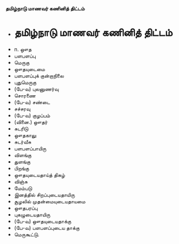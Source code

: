**தமிழ்நாடு மாணவர் கணினித் திட்டம்**
- # தமிழ்நாடு மாணவர் கணினித் திட்டம்
- n. ஔத
- பளபளப்பு
- மெருகு
- ஔதயுடைமை
- பளபளப்புக் குன்றாநிலை
- புதுமெருகு
- (பே-வ) புலனுணர்வு
- சொரணை
- (பே-வ) சண்டை
- சச்சரவு
- (பே-வ) குழப்பம்
- (வினை.) ஔதர்
- சுடரிடு
- ஔதகாலு
- சுடர்வீசு
- பளபளப்பாயிரு
- விளங்கு
- துளங்கு
- பிறங்கு
- ஔதயுடையதாய்த் திகழ்
- விஞ்சு
- மேம்படு
- இனத்தில் சிறப்புடையதாயிரு
- சூழலில் முதன்மையுடையதாயமை
- ஔதபரப்பு
- புகழுடையதாயிரு
- (பே-வ) ஔதயுடையதாக்கு
- (பே-வ) பளபளப்புடைய தாக்கு
- மெருகூட்டு.

